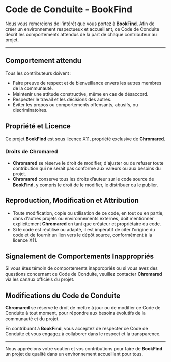 # Code de Conduite - BookFind

Nous vous remercions de l'intérêt que vous portez à **BookFind**. Afin de créer un environnement respectueux et accueillant, ce Code de Conduite décrit les comportements attendus de la part de chaque contributeur au projet.

---

## Comportement attendu

Tous les contributeurs doivent :

- Faire preuve de respect et de bienveillance envers les autres membres de la communauté.
- Maintenir une attitude constructive, même en cas de désaccord.
- Respecter le travail et les décisions des autres.
- Éviter les propos ou comportements offensants, abusifs, ou discriminatoires.

## Propriété et Licence

Ce projet **BookFind** est sous licence [X11](LICENSE), propriété exclusive de **Chromared**.

### Droits de Chromared

- **Chromared** se réserve le droit de modifier, d'ajuster ou de refuser toute contribution qui ne serait pas conforme aux valeurs ou aux besoins du projet.
- **Chromared** conserve tous les droits d’auteur sur le code source de **BookFind**, y compris le droit de le modifier, le distribuer ou le publier.

## Reproduction, Modification et Attribution

- Toute modification, copie ou utilisation de ce code, en tout ou en partie, dans d’autres projets ou environnements externes, doit mentionner explicitement **Chromared** en tant que créateur et propriétaire du code.
- Si le code est réutilisé ou adapté, il est impératif de citer l’origine du code et de fournir un lien vers le dépôt source, conformément à la licence X11.
  
## Signalement de Comportements Inappropriés

Si vous êtes témoin de comportements inappropriés ou si vous avez des questions concernant ce Code de Conduite, veuillez contacter **Chromared** via les canaux officiels du projet.

## Modifications du Code de Conduite

**Chromared** se réserve le droit de mettre à jour ou de modifier ce Code de Conduite à tout moment, pour répondre aux besoins évolutifs de la communauté et du projet.

En contribuant à **BookFind**, vous acceptez de respecter ce Code de Conduite et vous engagez à collaborer dans le respect et la transparence.

---

Nous apprécions votre soutien et vos contributions pour faire de **BookFind** un projet de qualité dans un environnement accueillant pour tous.
